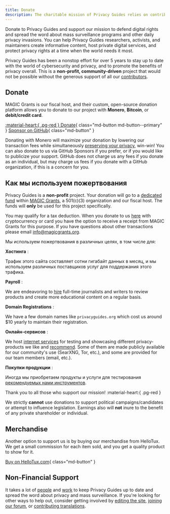 ```yaml
---
title: Donate
description: The charitable mission of Privacy Guides relies on contributions from visitors like yourself. Anything you can do to support the project is hugely appreciated.
---
```


<!-- markdownlint-disable MD036 -->
Donate to Privacy Guides and support our mission to defend digital rights and spread the word about mass surveillance programs and other daily privacy invasions. You can help Privacy Guides researchers, activists, and maintainers create informative content, host private digital services, and protect privacy rights at a time when the world needs it most.

Privacy Guides has been a nonstop effort for over 5 years to stay up to date with the world of cybersecurity and privacy, and to promote the benefits of privacy overall. This is a **non-profit, community-driven** project that would not be possible without the generous support of all our [contributors](contributors.md).

## Donate

MAGIC Grants is our fiscal host, and their custom, open-source donation platform allows you to donate to our project with **Monero**, **Bitcoin**, or **debit/credit card**.

[:material-heart:{ .pg-red } Donate](https://donate.magicgrants.org/privacyguides){ class="md-button md-button--primary" }
[Sponsor on GitHub](https://github.com/sponsors/privacyguides){ class="md-button" }

Donating with Monero will maximize your donation by lowering our transaction fees while simultaneously [preserving your privacy](../cryptocurrency.md), win-win! You can also donate to us via GitHub Sponsors if you prefer, or if you would like to publicize your support. GitHub does not charge us any fees if you donate as an individual, but may charge us fees if you donate with a GitHub organization, if this is a concern for you.

## Как мы используем пожертвования

Privacy Guides is a **non-profit** project. Your donation will go to a [dedicated fund](https://magicgrants.org/funds/privacy_guides) within [MAGIC Grants](https://magicgrants.org), a 501(c)(3) organization and our fiscal host. The funds will **only** be used for this project specifically.

You may qualify for a tax deduction. When you donate to us [here](https://donate.magicgrants.org/privacyguides) with cryptocurrency or card you have the option to receive a receipt from MAGIC Grants for this purpose. If you have questions about other transactions please email <info@magicgrants.org>.

Мы используем пожертвования в различных целях, в том числе для:

**Хостинга**
:

Трафик этого сайта составляет сотни гигабайт данных в месяц, и мы используем различных поставщиков услуг для поддержания этого трафика.

**Payroll**
:

We are endeavoring to [hire](jobs.md) full-time journalists and writers to review products and create more educational content on a regular basis.

**Domain Registrations**
:

We have a few domain names like `privacyguides.org` which cost us around $10 yearly to maintain their registration.

**Онлайн-сервисов**
:

We host [internet services](services.md) for testing and showcasing different privacy-products we like and [recommend](../tools.md). Some of them are made publicly available for our community's use (SearXNG, Tor, etc.), and some are provided for our team members (email, etc.).

**Покупки продукции**
:

Иногда мы приобретаем продукты и услуги для тестирования [рекомендуемых нами инструментов](../tools.md).

Thank you to all those who support our mission! :material-heart:{ .pg-red }

We strictly **cannot** use donations to support political campaigns/candidates or attempt to influence legislation. Earnings also will **not** inure to the benefit of any private shareholder or individual.

## Merchandise

Another option to support us is by buying our merchandise from HelloTux. We get a small commission for each item sold, and you get a quality product to show for it.

[Buy on HelloTux.com](https://hellotux.com/privacyguides){ class="md-button" }

## Non-Financial Support

It takes a lot of [people](contributors.md) and [work](https://github.com/privacyguides/privacyguides.org/pulse/monthly) to keep Privacy Guides up to date and spread the word about privacy and mass surveillance. If you're looking for other ways to help out, consider getting involved by [editing the site](https://github.com/privacyguides/privacyguides.org), [joining our forum](https://discuss.privacyguides.net), or [contributing translations](https://crowdin.com/project/privacyguides).
